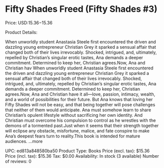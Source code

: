# Fifty Shades Freed (Fifty Shades #3)

Price: USD:$15.36-$15.36

Product Details:

When unworldly student Anastasia Steele first encountered the driven and dazzling young entrepreneur Christian Grey it sparked a sensual affair that changed both of their lives irrevocably. Shocked, intrigued, and, ultimately, repelled by Christian’s singular erotic tastes, Ana demands a deeper commitment. Determined to keep her, Christian agrees.Now, Ana and Christian hav When unworldly student Anastasia Steele first encountered the driven and dazzling young entrepreneur Christian Grey it sparked a sensual affair that changed both of their lives irrevocably. Shocked, intrigued, and, ultimately, repelled by Christian’s singular erotic tastes, Ana demands a deeper commitment. Determined to keep her, Christian agrees.Now, Ana and Christian have it all—love, passion, intimacy, wealth, and a world of possibilities for their future. But Ana knows that loving her Fifty Shades will not be easy, and that being together will pose challenges that neither of them would anticipate. Ana must somehow learn to share Christian’s opulent lifestyle without sacrificing her own identity. And Christian must overcome his compulsion to control as he wrestles with the demons of a tormented past.Just when it seems that their strength together will eclipse any obstacle, misfortune, malice, and fate conspire to make Ana’s deepest fears turn to reality.This book is intended for mature audiences. ...more

UPC: ed813a848580ba50
Product Type: Books
Price (excl. tax): $15.36
Price (incl. tax): $15.36
Tax: $0.00
Availability: In stock (3 available)
Number of reviews: 0